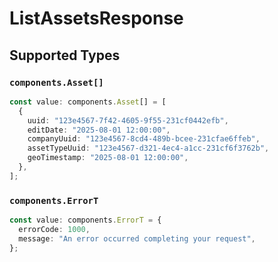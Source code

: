 # ListAssetsResponse


## Supported Types

### `components.Asset[]`

```typescript
const value: components.Asset[] = [
  {
    uuid: "123e4567-7f42-4605-9f55-231cf0442efb",
    editDate: "2025-08-01 12:00:00",
    companyUuid: "123e4567-8cd4-489b-bcee-231cfae6ffeb",
    assetTypeUuid: "123e4567-d321-4ec4-a1cc-231cf6f3762b",
    geoTimestamp: "2025-08-01 12:00:00",
  },
];
```

### `components.ErrorT`

```typescript
const value: components.ErrorT = {
  errorCode: 1000,
  message: "An error occurred completing your request",
};
```

